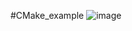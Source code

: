 #CMake_example
![image](https://github.com/user-attachments/assets/45eb599e-774b-4326-952c-8431d837930d)
